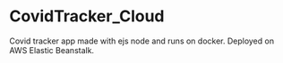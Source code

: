 # CovidTracker_Cloud
Covid tracker app made with ejs node and runs on docker. Deployed on AWS Elastic Beanstalk. 
